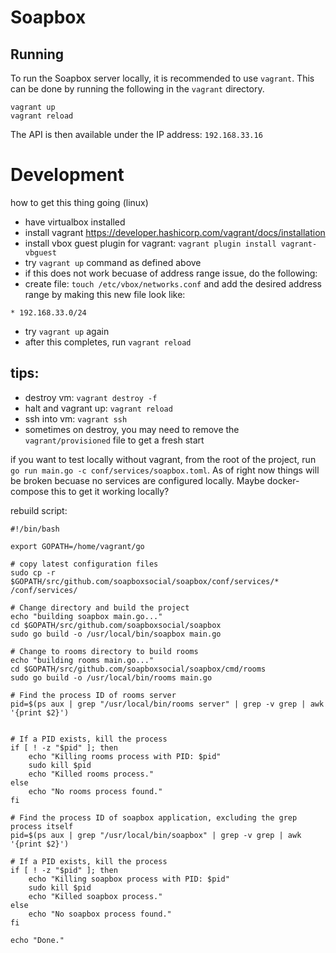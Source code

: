 # Soapbox

## Running

To run the Soapbox server locally, it is recommended to use `vagrant`. This can be done by running the following in the `vagrant` directory.

```console
vagrant up
vagrant reload
```

The API is then available under the IP address: `192.168.33.16`

# Development

how to get this thing going (linux)

- have virtualbox installed
- install vagrant https://developer.hashicorp.com/vagrant/docs/installation
- install vbox guest plugin for vagrant: `vagrant plugin install vagrant-vbguest`
- try `vagrant up` command as defined above
- if this does not work becuase of address range issue, do the following:
- create file: `touch /etc/vbox/networks.conf` and add the desired address range by making this new file look like:

```
* 192.168.33.0/24
```

- try `vagrant up` again
- after this completes, run `vagrant reload`

## tips:

- destroy vm: `vagrant destroy -f`
- halt and vagrant up: `vagrant reload`
- ssh into vm: `vagrant ssh`
- sometimes on destroy, you may need to remove the `vagrant/provisioned` file to get a fresh start

if you want to test locally without vagrant, from the root of the project, run `go run main.go -c conf/services/soapbox.toml`. As of right now things will be broken becuase no services are configured locally. Maybe docker-compose this to get it working locally?

rebuild script:

```
#!/bin/bash

export GOPATH=/home/vagrant/go

# copy latest configuration files
sudo cp -r $GOPATH/src/github.com/soapboxsocial/soapbox/conf/services/* /conf/services/

# Change directory and build the project
echo "building soapbox main.go..."
cd $GOPATH/src/github.com/soapboxsocial/soapbox
sudo go build -o /usr/local/bin/soapbox main.go

# Change to rooms directory to build rooms
echo "building rooms main.go..."
cd $GOPATH/src/github.com/soapboxsocial/soapbox/cmd/rooms
sudo go build -o /usr/local/bin/rooms main.go

# Find the process ID of rooms server
pid=$(ps aux | grep "/usr/local/bin/rooms server" | grep -v grep | awk '{print $2}')


# If a PID exists, kill the process
if [ ! -z "$pid" ]; then
    echo "Killing rooms process with PID: $pid"
    sudo kill $pid
    echo "Killed rooms process."
else
    echo "No rooms process found."
fi

# Find the process ID of soapbox application, excluding the grep process itself
pid=$(ps aux | grep "/usr/local/bin/soapbox" | grep -v grep | awk '{print $2}')

# If a PID exists, kill the process
if [ ! -z "$pid" ]; then
    echo "Killing soapbox process with PID: $pid"
    sudo kill $pid
    echo "Killed soapbox process."
else
    echo "No soapbox process found."
fi

echo "Done."

```
